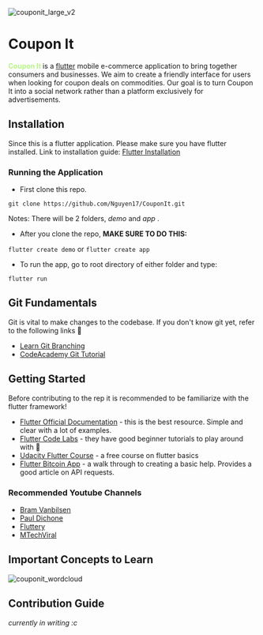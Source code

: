 ![couponit_large_v2](https://user-images.githubusercontent.com/17789092/47404556-9dabf980-d702-11e8-93e5-3828dc0ded86.png)
# Coupon It

<p>
<strong style="color: #b6f686;">Coupon It </strong> is a <a href="https://flutter.io/"> flutter</a> mobile e-commerce application to bring together consumers and businesses. We aim to create a friendly interface for users when looking for coupon deals on commodities. Our goal is to turn Coupon It into a social network rather than a platform exclusively for advertisements.
</p>

## Installation
Since this is a flutter application. Please make sure you have flutter installed.
Link to installation guide: [Flutter Installation](https://flutter.io/get-started/install/)
### Running the Application
- First clone this repo.

   
` git clone https://github.com/Nguyen17/CouponIt.git `

<p> Notes: There will be 2 folders, <em>demo</em> and <em>app</em> .</p>

 - After you clone the repo, **MAKE SURE TO DO THIS:**
 
   
 `flutter create demo` or `flutter create app` 

- To run the app, go to root directory of either folder and type: 

 `flutter run` 

## Git Fundamentals
 Git is vital to make changes to the codebase. If you don't know git yet, refer to the following links :penguin:
 - [Learn Git Branching](https://learngitbranching.js.org/) 
 - [CodeAcademy Git Tutorial](https://www.codecademy.com/learn/learn-git) 
## Getting Started
<p>
Before contributing to the rep it is recommended to be familiarize with the flutter framework!
</p>

- [Flutter Official Documentation](https://flutter.io/docs/) - this is the best resource. Simple and clear with a lot of examples.
- [Flutter Code Labs](https://flutter.io/codelabs/) - they have good beginner tutorials to play around with :hamster:
- [Udacity Flutter Course](https://www.udacity.com/course/build-native-mobile-apps-with-flutter--ud905) - a free course on flutter basics
- [Flutter Bitcoin App](https://medium.freecodecamp.org/how-to-build-a-cryptocurrency-price-list-app-using-flutter-sdk-1c75998e1a58) - a walk through to creating a basic help. Provides a good article on API requests.

### Recommended Youtube Channels

- [Bram Vanbilsen](https://www.youtube.com/user/BramVanbilsen)
- [Paul Dichone](https://www.youtube.com/channel/UCRLjpe5AoIUvO4_AwSQEMug)
- [Fluttery](https://www.youtube.com/channel/UCtWyVkPpb8An90SNDTNF0Pg)
- [MTechViral](https://www.youtube.com/channel/UCFTM1FGjZSkoSPDZgtbp7hA)

## Important Concepts to Learn
![couponit_wordcloud](https://user-images.githubusercontent.com/17789092/46177146-a1b13c80-c266-11e8-9020-f10c0fb03b69.png)


## Contribution Guide
<em>currently in writing :c</em>

